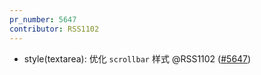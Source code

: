 ```yaml
---
pr_number: 5647
contributor: RSS1102
---
```


- style(textarea): 优化 `scrollbar` 样式 @RSS1102 ([#5647](https://github.com/Tencent/tdesign-vue-next/pull/5647))
